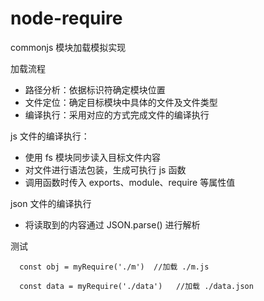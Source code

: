 # node-require
commonjs 模块加载模拟实现

加载流程

- 路径分析：依据标识符确定模块位置
- 文件定位：确定目标模块中具体的文件及文件类型
- 编译执行：采用对应的方式完成文件的编译执行

js 文件的编译执行：
- 使用 fs 模块同步读入目标文件内容
- 对文件进行语法包装，生成可执行 js 函数
- 调用函数时传入 exports、module、require 等属性值

json 文件的编译执行
- 将读取到的内容通过 JSON.parse() 进行解析

测试

```
  const obj = myRequire('./m')  //加载 ./m.js

  const data = myRequire('./data')   //加载 ./data.json
```